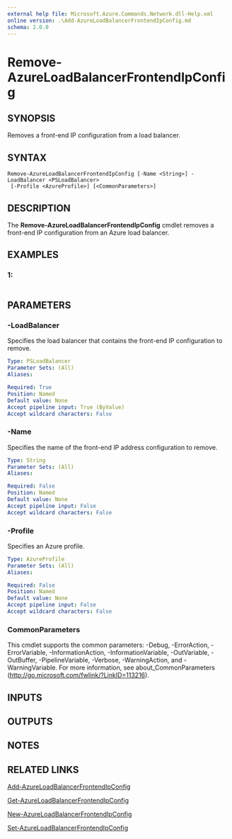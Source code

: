 ```yaml
---
external help file: Microsoft.Azure.Commands.Network.dll-Help.xml
online version: .\Add-AzureLoadBalancerFrontendIpConfig.md
schema: 2.0.0
---
```


# Remove-AzureLoadBalancerFrontendIpConfig

## SYNOPSIS
Removes a front-end IP configuration from a load balancer.

## SYNTAX

```
Remove-AzureLoadBalancerFrontendIpConfig [-Name <String>] -LoadBalancer <PSLoadBalancer>
 [-Profile <AzureProfile>] [<CommonParameters>]
```

## DESCRIPTION
The **Remove-AzureLoadBalancerFrontendIpConfig** cmdlet removes a front-end IP configuration from an Azure load balancer.

## EXAMPLES

### 1:
```

```

## PARAMETERS

### -LoadBalancer
Specifies the load balancer that contains the front-end IP configuration to remove.

```yaml
Type: PSLoadBalancer
Parameter Sets: (All)
Aliases: 

Required: True
Position: Named
Default value: None
Accept pipeline input: True (ByValue)
Accept wildcard characters: False
```

### -Name
Specifies the name of the front-end IP address configuration to remove.

```yaml
Type: String
Parameter Sets: (All)
Aliases: 

Required: False
Position: Named
Default value: None
Accept pipeline input: False
Accept wildcard characters: False
```

### -Profile
Specifies an Azure profile.

```yaml
Type: AzureProfile
Parameter Sets: (All)
Aliases: 

Required: False
Position: Named
Default value: None
Accept pipeline input: False
Accept wildcard characters: False
```

### CommonParameters
This cmdlet supports the common parameters: -Debug, -ErrorAction, -ErrorVariable, -InformationAction, -InformationVariable, -OutVariable, -OutBuffer, -PipelineVariable, -Verbose, -WarningAction, and -WarningVariable. For more information, see about_CommonParameters (http://go.microsoft.com/fwlink/?LinkID=113216).

## INPUTS

## OUTPUTS

## NOTES

## RELATED LINKS

[Add-AzureLoadBalancerFrontendIpConfig](.\Add-AzureLoadBalancerFrontendIpConfig.md)

[Get-AzureLoadBalancerFrontendIpConfig](.\Get-AzureLoadBalancerFrontendIpConfig.md)

[New-AzureLoadBalancerFrontendIpConfig](.\New-AzureLoadBalancerFrontendIpConfig.md)

[Set-AzureLoadBalancerFrontendIpConfig](.\Set-AzureLoadBalancerFrontendIpConfig.md)

